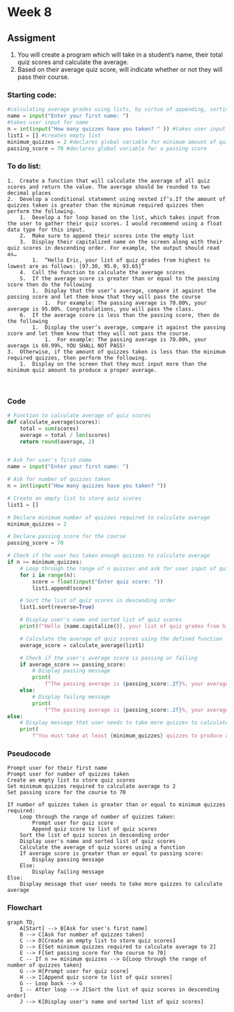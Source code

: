 # Week 8

## Assigment 
1. You will create a program which will take in a student’s name, their total quiz scores and calculate the average.
2. Based on their average quiz score, will indicate whether or not they will pass their course.
 
### Starting code:
```python
#calculating average grades using lists, by virtue of appending, sorting and using functions
name = input("Enter your first name: ") 
#takes user input for name
n = int(input("How many quizzes have you taken? " )) #takes user input for amount of total quizzes
list1 = [] #creates empty list
minimum_quizzes = 2 #declares global variable for minimum amount of quizzes needed
passing_score = 70 #declares global variable for a passing score
```
### To do list:
    1.	Create a function that will calculate the average of all quiz scores and return the value. The average should be rounded to two decimal places
    2.	Develop a conditional statement using nested if’s.If the amount of quizzes taken is greater than the minimum required quizzes then perform the following.
        1.	Develop a for loop based on the list, which takes input from the user to gather their quiz scores. I would recommend using a float data type for this input.
        2.	Make sure to append their scores into the empty list
        3.	Display their capitalized name on the screen along with their quiz scores in descending order. For example, the output should read as…
            1.	“Hello Eric, your list of quiz grades from highest to lowest are as follows: [97.30, 95.0, 93.65]”
        4.	Call the function to calculate the average scores
        5.	If the average score is greater than or equal to the passing score then do the following
            1.	Display that the user’s average, compare it against the passing score and let them know that they will pass the course
                1.	For example: The passing average is 70.00%, your average is 95.00%. Congratulations, you will pass the class.
        6.	If the average score is less than the passing score, then do the following
            1.	Display the user’s average, compare it against the passing score and let them know that they will not pass the course.
                1.	For example: The passing average is 70.00%, your average is 69.99%, YOU SHALL NOT PASS!
    3.	Otherwise, if the amount of quizzes taken is less than the minimum required quizzes, then perform the following.
        1.	Display on the screen that they must input more than the minimum quiz amount to produce a proper average.
 

### Code
```python
# Function to calculate average of quiz scores
def calculate_average(scores):
    total = sum(scores)
    average = total / len(scores)
    return round(average, 2)


# Ask for user's first name
name = input("Enter your first name: ")

# Ask for number of quizzes taken
n = int(input("How many quizzes have you taken? "))

# Create an empty list to store quiz scores
list1 = []

# Declare minimum number of quizzes required to calculate average
minimum_quizzes = 2

# Declare passing score for the course
passing_score = 70

# Check if the user has taken enough quizzes to calculate average
if n >= minimum_quizzes:
    # Loop through the range of n quizzes and ask for user input of quiz scores
    for i in range(n):
        score = float(input("Enter quiz score: "))
        list1.append(score)

    # Sort the list of quiz scores in descending order
    list1.sort(reverse=True)

    # Display user's name and sorted list of quiz scores
    print(f"Hello {name.capitalize()}, your list of quiz grades from highest to lowest are as follows: {list1}")

    # Calculate the average of quiz scores using the defined function
    average_score = calculate_average(list1)

    # Check if the user's average score is passing or failing
    if average_score >= passing_score:
        # Display passing message
        print(
            f"The passing average is {passing_score:.2f}%, your average is {average_score:.2f}%. Congratulations, you will pass the class.")
    else:
        # Display failing message
        print(
            f"The passing average is {passing_score:.2f}%, your average is {average_score:.2f}%, YOU SHALL NOT PASS!")
else:
    # Display message that user needs to take more quizzes to calculate average
    print(
        f"You must take at least {minimum_quizzes} quizzes to produce a proper average.")
```
### Pseudocode
```pseudocode
Prompt user for their first name
Prompt user for number of quizzes taken
Create an empty list to store quiz scores
Set minimum quizzes required to calculate average to 2
Set passing score for the course to 70

If number of quizzes taken is greater than or equal to minimum quizzes required:
    Loop through the range of number of quizzes taken:
        Prompt user for quiz score
        Append quiz score to list of quiz scores
    Sort the list of quiz scores in descending order
    Display user's name and sorted list of quiz scores
    Calculate the average of quiz scores using a function
    If average score is greater than or equal to passing score:
        Display passing message
    Else:
        Display failing message
Else:
    Display message that user needs to take more quizzes to calculate average

```

### Flowchart
```mermaid
graph TD;
    A[Start] --> B[Ask for user's first name]
    B --> C[Ask for number of quizzes taken]
    C --> D[Create an empty list to store quiz scores]
    D --> E[Set minimum quizzes required to calculate average to 2]
    E --> F[Set passing score for the course to 70]
    C -- If n >= minimum quizzes --> G{Loop through the range of number of quizzes taken}
    G --> H[Prompt user for quiz score]
    H --> I[Append quiz score to list of quiz scores]
    G -- Loop back --> G
    I -- After loop --> J[Sort the list of quiz scores in descending order]
    J --> K[Display user's name and sorted list of quiz scores]
   ```